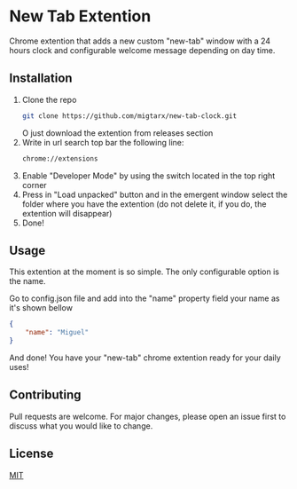 

# New Tab Extention

Chrome extention that adds a new custom "new-tab" window with a 24 hours clock and configurable welcome message depending on day time. 

## Installation
1. Clone the repo
   ```sh
   git clone https://github.com/migtarx/new-tab-clock.git
   ``` 
   O just download the extention from releases section
2. Write in url search top bar the following line:
    ```sh
   chrome://extensions
   ```
3. Enable "Developer Mode" by using the switch located in the top right corner
4. Press in "Load unpacked" button and in the emergent window select the folder where you have the extention (do not delete it, if you do, the extention will disappear)
5. Done!

## Usage

This extention at the moment is so simple. The only configurable option is the name.

Go to config.json file and add into the "name" property field your name as it's shown bellow

```json
{
    "name": "Miguel"
}
```
And done! You have your "new-tab" chrome extention ready for your daily uses!

## Contributing
Pull requests are welcome. For major changes, please open an issue first to discuss what you would like to change.

## License
[MIT](https://choosealicense.com/licenses/mit/)
